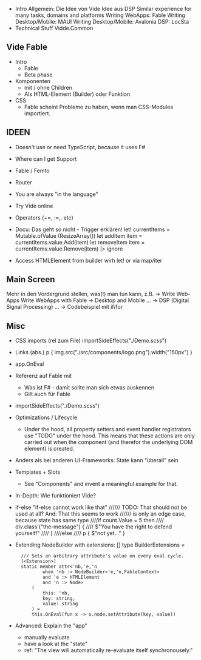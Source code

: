 * Intro
    Allgemein: Die Idee von Vide
    Idee aus DSP
    Similar experience for many tasks, domains and platforms
    Writing WebApps: Fable
    Writing Desktop/Mobile: MAUI
    Writing Desktop/Mobile: Avalonia
    DSP: LocSta
* Technical Stuff
    Vidde.Common

Vide Fable
---

* Intro
  * Fable
  * Beta phase
* Komponenten
    * mit / ohne Children
    * Als HTML-Element (Builder) oder Funktion
* CSS
  * Fable scheint Probleme zu haben, wenn man CSS-Modules importiert.


IDEEN
---

* Doesn't use or need TypeScript, because it uses F#
* Where can I get Support
* Fable / Femto
* Router
* You are always "in the language"
* Try Vide online

* Operators (+=, :=,. etc)
* Docu: Das geht so nicht - Trigger erklären!
        let! currentItems = Mutable.ofValue (ResizeArray())
        let addItem item = currentItems.value.Add(item)
        let removeItem item = currentItems.value.Remove(item) |> ignore
* Access HTMLElement from builder wirh let! or via map/iter




Main Screen
---
Mehr in den Vordergrund stellen, was(!) man tun kann, z.B.
  -> Write Web-Apps
    Write WebApps with Fable
  -> Desktop and Mobile
    ...
  -> DSP (Digital Signal Processing)
    ...
  -> Codebeispiel mit if/for

Misc
---
* CSS imports (rel zum File)
    importSideEffects("./Demo.scss")
* Links (abs.)
    p { img.src("./src/components/logo.png").width("150px") }
* app.OnEval
* Referenz auf Fable mit
  * Was ist F# - damit sollte man sich etwas auskennen
  * Gilt auch für Fable

* importSideEffects("./Demo.scss")
* Optimizations / Lifecycle
  * Under the hood, all property setters and event handler registrators use "TODO" under the hood. This means that these actions are only carried out when the component (and therefor the underlying DOM element) is created.
* Anders als bei anderen UI-Frameworks: State kann "überall" sein
* Templates + Slots
  * See "Components" and invent a meaningful example for that.
* In-Depth: Wie funktioniert Vide?
* if-else
        "if-else cannot work like that"
        ////// TODO: That should not be used at all? And: That this seems to work
        ////// is only an edge case, because state has same type
        ////if count.Value = 5 then
        ////    div.class'("the-message") {
        ////        $"You have the right to defend yourself!"
        ////    }
        ////else
        ////    p { $"not yet..." }
* Extending NodeBuilder with extensions:
    [<Extension>]
    type BuilderExtensions =

        /// Sets an arbitrary attribute's value on every eval cycle.
        [<Extension>]
        static member attr<'nb,'e,'n
                when 'nb :> NodeBuilder<'e,'n,FableContext>
                and 'e :> HTMLElement
                and 'n :> Node>
            (
                this: 'nb,
                key: string,
                value: string
            ) =
            this.OnEval(fun x -> x.node.setAttribute(key, value))
* Advanced: Explain the "app"
  * manually evaluate
  * have a look at the "state"
  * ref: "The view will automatically re-evaluate itself synchronousely."
